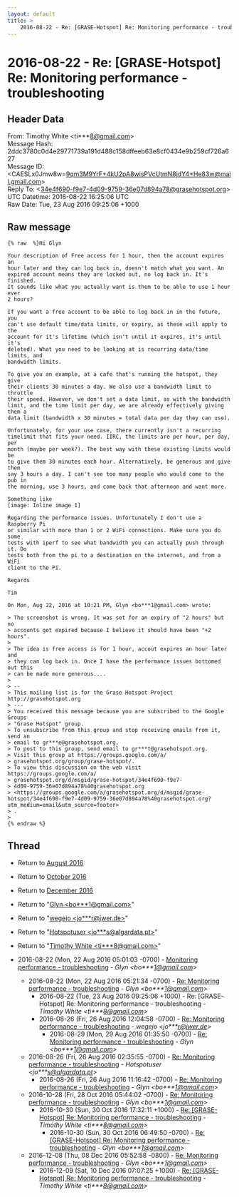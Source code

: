 ```yaml
---
layout: default
title: >
    2016-08-22 - Re: [GRASE-Hotspot] Re: Monitoring performance - troubleshooting
---
```


# 2016-08-22 - Re: [GRASE-Hotspot] Re: Monitoring performance - troubleshooting

## Header Data

From: Timothy White \<ti***8@gmail.com\><br>
Message Hash: 2ddc3780c0d4e29771739a191d488c158dffeeb63e8cf0434e9b259cf726a627<br>
Message ID: \<CAESLx0Jmw8w=9qm3M9YrF+4kU2pA8wisPVcUtmN8jdY4+He83w@mail.gmail.com\><br>
Reply To: \<34e4f690-f9e7-4d09-9759-36e07d894a78@grasehotspot.org\><br>
UTC Datetime: 2016-08-22 16:25:06 UTC<br>
Raw Date: Tue, 23 Aug 2016 09:25:06 +1000<br>

## Raw message

```
{% raw  %}Hi Glyn

Your description of Free access for 1 hour, then the account expires an
hour later and they can log back in, doesn't match what you want. An
expired account means they are locked out, no log back in. It's finished.
It sounds like what you actually want is them to be able to use 1 hour ever
2 hours?

If you want a free account to be able to log back in in the future, you
can't use default time/data limits, or expiry, as these will apply to the
account for it's lifetime (which isn't until it expires, it's until it's
deleted). What you need to be looking at is recurring data/time limits, and
bandwidth limits.

To give you an example, at a cafe that's running the hotspot, they give
their clients 30 minutes a day. We also use a bandwidth limit to throttle
their speed. However, we don't set a data limit, as with the bandwidth
limit, and the time limit per day, we are already effectively giving them a
data limit (bandwidth x 30 minutes = total data per day they can use).

Unfortunately, for your use case, there currently isn't a recurring
timelimit that fits your need. IIRC, the limits are per hour, per day, per
month (maybe per week?). The best way with these existing limits would be
to give them 30 minutes each hour. Alternatively, be generous and give them
say 3 hours a day. I can't see too many people who would come to the pub in
the morning, use 3 hours, and come back that afternoon and want more.

Something like
[image: Inline image 1]

Regarding the performance issues. Unfortunately I don't use a Raspberry Pi
or similar with more than 1 or 2 WiFi connections. Make sure you do some
tests with iperf to see what bandwidth you can actually push through it. Do
tests both from the pi to a destination on the internet, and from a WiFi
client to the Pi.

Regards

Tim

On Mon, Aug 22, 2016 at 10:21 PM, Glyn <bo***1@gmail.com> wrote:

> The screenshot is wrong. It was set for an expiry of "2 hours" but no
> accounts got expired because I believe it should have been "+2 hours".
>
> The idea is free access is for 1 hour, accout expires an hour later and
> they can log back in. Once I have the performance issues bottomed out this
> can be made more generous....
>
> --
> This mailing list is for the Grase Hotspot Project http://grasehotspot.org
> ---
> You received this message because you are subscribed to the Google Groups
> "Grase Hotspot" group.
> To unsubscribe from this group and stop receiving emails from it, send an
> email to gr***e@grasehotspot.org.
> To post to this group, send email to gr***t@grasehotspot.org.
> Visit this group at https://groups.google.com/a/
> grasehotspot.org/group/grase-hotspot/.
> To view this discussion on the web visit https://groups.google.com/a/
> grasehotspot.org/d/msgid/grase-hotspot/34e4f690-f9e7-
> 4d09-9759-36e07d894a78%40grasehotspot.org
> <https://groups.google.com/a/grasehotspot.org/d/msgid/grase-hotspot/34e4f690-f9e7-4d09-9759-36e07d894a78%40grasehotspot.org?utm_medium=email&utm_source=footer>
> .
>
{% endraw %}
```

## Thread

+ Return to [August 2016](/archive/2016/08)
+ Return to [October 2016](/archive/2016/10)
+ Return to [December 2016](/archive/2016/12)

+ Return to "[Glyn <bo***1<span>@</span>gmail.com>](/authors/bo___1_at_gmail_com)"
+ Return to "[wegejo <jo***r<span>@</span>jwer.de>](/authors/jo___r_at_jwer_de)"
+ Return to "[Hotspotuser <jo***s<span>@</span>algardata.pt>](/authors/jo___s_at_algardata_pt)"
+ Return to "[Timothy White <ti***8<span>@</span>gmail.com>](/authors/ti___8_at_gmail_com)"

+ 2016-08-22 (Mon, 22 Aug 2016 05:01:03 -0700) - [Monitoring performance - troubleshooting](/archive/2016/08/18bb86f20c08e88838f219caacc552c4a46cfa4b7a2618b80963df483b6d766d) - _Glyn \<bo***1@gmail.com\>_
  + 2016-08-22 (Mon, 22 Aug 2016 05:21:34 -0700) - [Re: Monitoring performance - troubleshooting](/archive/2016/08/66312b17adb4f3b06017f369cfafba28e88c811354888e664f0106af4a33b471) - _Glyn \<bo***1@gmail.com\>_
    + 2016-08-22 (Tue, 23 Aug 2016 09:25:06 +1000) - Re: [GRASE-Hotspot] Re: Monitoring performance - troubleshooting - _Timothy White \<ti***8@gmail.com\>_
    + 2016-08-26 (Fri, 26 Aug 2016 12:04:58 -0700) - [Re: Monitoring performance - troubleshooting](/archive/2016/08/03d5c8af5a411ce7f2b4f35976666dbc4565f0bc590219d89f698f0ec06dc364) - _wegejo \<jo***r@jwer.de\>_
      + 2016-08-29 (Mon, 29 Aug 2016 01:35:50 -0700) - [Re: Monitoring performance - troubleshooting](/archive/2016/08/a4eb35985d85e988ee5d4fc50885ac463305a2cc6b1d6763db09f03ccbc06a4d) - _Glyn \<bo***1@gmail.com\>_
  + 2016-08-26 (Fri, 26 Aug 2016 02:35:55 -0700) - [Re: Monitoring performance - troubleshooting](/archive/2016/08/645a6c1ee089586f0dfc723f6695cb6b97065766fe93a0dc95948217d7cdaed6) - _Hotspotuser \<jo***s@algardata.pt\>_
    + 2016-08-26 (Fri, 26 Aug 2016 11:16:42 -0700) - [Re: Monitoring performance - troubleshooting](/archive/2016/08/9ad3b907871a5b4e9d3e94d80adddef56d84f8bb4a34b59b40c86c4abf30ffe1) - _Glyn \<bo***1@gmail.com\>_
  + 2016-10-28 (Fri, 28 Oct 2016 05:44:02 -0700) - [Re: Monitoring performance - troubleshooting](/archive/2016/10/d35faad0e0334a39c6e921c33c669797b1adb083eb3899e0b5fb630f9b718fda) - _Glyn \<bo***1@gmail.com\>_
    + 2016-10-30 (Sun, 30 Oct 2016 17:32:11 +1000) - [Re: [GRASE-Hotspot] Re: Monitoring performance - troubleshooting](/archive/2016/10/fecdaade924be5eaa158d5e80a3995315ac129ff45b9c1c6c92d3badfd08787a) - _Timothy White \<ti***8@gmail.com\>_
      + 2016-10-30 (Sun, 30 Oct 2016 06:49:50 -0700) - [Re: [GRASE-Hotspot] Re: Monitoring performance - troubleshooting](/archive/2016/10/6c2a8b48387b42b31eef3208e131f7011cf7c0cab96906e67dc1626cc755b857) - _Glyn \<bo***1@gmail.com\>_
  + 2016-12-08 (Thu, 08 Dec 2016 05:52:58 -0800) - [Re: Monitoring performance - troubleshooting](/archive/2016/12/52a3aff0168f48a9d157ac8fa9a2e52330c3ee027d6d050648c1a0debb1eb28a) - _Glyn \<bo***1@gmail.com\>_
    + 2016-12-09 (Sat, 10 Dec 2016 07:07:25 +1000) - [Re: [GRASE-Hotspot] Re: Monitoring performance - troubleshooting](/archive/2016/12/73aaa3f154647483432b2d9c15e83ffad63925309b83a78fa148e695b125c8d3) - _Timothy White \<ti***8@gmail.com\>_

